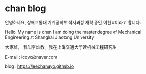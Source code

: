 # chan blog

안녕하세요, 상해교통대 기계공학부 석사과정 재학 중인 이찬교이라고 합니다.

Hello, My name is chan I am doing the master degree of Mechanical Engineering at Shanghai Jiaotong University

大家好， 我叫李灿教。我在上海交通大学读机械工程研究生

E-mail : lcgyo@naver.com

blog : https://leechangyo.github.io
